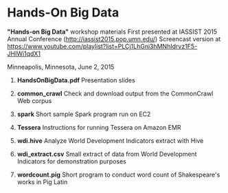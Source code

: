 # Hands-On Big Data
**"Hands-on Big Data"** workshop materials
First presented at IASSIST 2015 Annual Conference (http://iassist2015.pop.umn.edu/)
Screencast version at https://www.youtube.com/playlist?list=PLCj1LhGni3hMNhIdrvz1F5-JHIWi1qdX1

Minneapolis, Minnesota, June 2, 2015

1. **HandsOnBigData.pdf**  Presentation slides

2. **common_crawl**  Check and download output from the CommonCrawl Web corpus

3. **spark**  Short sample Spark program run on EC2

4. **Tessera**  Instructions for running Tessera on Amazon EMR

5. **wdi.hive**  Analyze World Development Indicators extract with Hive

6. **wdi_extract.csv**  Small extract of data from World Development Indicators for demonstration purposes

7. **wordcount.pig**  Short program to conduct word count of Shakespeare's works in Pig Latin



